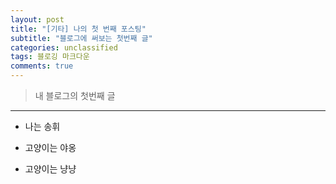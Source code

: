 ```yaml
---  
layout: post  
title: "[기타] 나의 첫 번째 포스팅"  
subtitle: "블로그에 써보는 첫번째 글"  
categories: unclassified 
tags: 블로깅 마크다운
comments: true  
---  
```


> 내 블로그의 첫번째 글 

---
+ 나는 송휘

+ 고양이는 야옹

+ 고양이는 냥냥